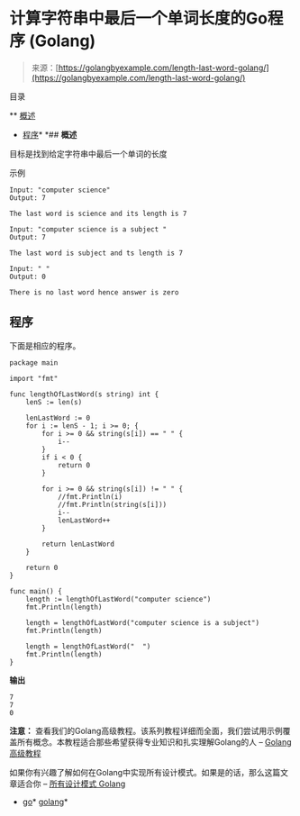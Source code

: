 <!--yml

类别：未分类

日期：2024-10-13 06:48:29

-->

# 计算字符串中最后一个单词长度的Go程序 (Golang)

> 来源：[https://golangbyexample.com/length-last-word-golang/](https://golangbyexample.com/length-last-word-golang/)

目录

**   [概述](#Overview "Overview")

+   [程序](#Program "Program")*  *## **概述**

目标是找到给定字符串中最后一个单词的长度

示例

```
Input: "computer science"
Output: 7

The last word is science and its length is 7

Input: "computer science is a subject "
Output: 7

The last word is subject and ts length is 7

Input: " "
Output: 0

There is no last word hence answer is zero
```

## **程序**

下面是相应的程序。

```
package main

import "fmt"

func lengthOfLastWord(s string) int {
	lenS := len(s)

	lenLastWord := 0
	for i := lenS - 1; i >= 0; {
		for i >= 0 && string(s[i]) == " " {
			i--
		}
		if i < 0 {
			return 0
		}

		for i >= 0 && string(s[i]) != " " {
			//fmt.Println(i)
			//fmt.Println(string(s[i]))
			i--
			lenLastWord++
		}

		return lenLastWord
	}

	return 0
}

func main() {
	length := lengthOfLastWord("computer science")
	fmt.Println(length)

	length = lengthOfLastWord("computer science is a subject")
	fmt.Println(length)

	length = lengthOfLastWord("  ")
	fmt.Println(length)
}
```

**输出**

```
7
7
0
```

**注意：** 查看我们的Golang高级教程。该系列教程详细而全面，我们尝试用示例覆盖所有概念。本教程适合那些希望获得专业知识和扎实理解Golang的人 – [Golang 高级教程](https://golangbyexample.com/golang-comprehensive-tutorial/)

如果你有兴趣了解如何在Golang中实现所有设计模式。如果是的话，那么这篇文章适合你 – [所有设计模式 Golang](https://golangbyexample.com/all-design-patterns-golang/)

+   [go](https://golangbyexample.com/tag/go/)*   [golang](https://golangbyexample.com/tag/golang/)*
